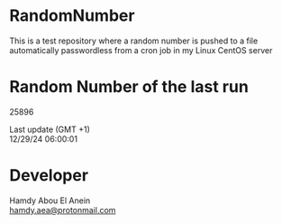 # RandomNumber    
This is a test repository where a random number is pushed to a file automatically passwordless from a cron job in my Linux CentOS server    
# Random Number of the last run   
25896
      
Last update (GMT +1)    
12/29/24 06:00:01
# Developer    
Hamdy Abou El Anein   
hamdy.aea@protonmail.com
